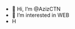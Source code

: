 - 👋 Hi, I’m @AzizCTN
- 👀 I’m interested in WEB
- H
<!---
AzizCTN/AzizCTN is a ✨ special ✨ repository because its `README.md` (this file) appears on your GitHub profile.
You can click the Preview link to take a look at your changes.
--->
